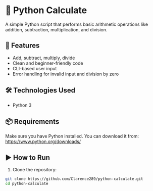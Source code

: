 # 🧮 Python Calculate

A simple Python script that performs basic arithmetic operations like addition, subtraction, multiplication, and division.

## 🚀 Features

- Add, subtract, multiply, divide
- Clean and beginner-friendly code
- CLI-based user input
- Error handling for invalid input and division by zero

## 🛠️ Technologies Used

- Python 3

## 📦 Requirements

Make sure you have Python installed. You can download it from: https://www.python.org/downloads/

## ▶️ How to Run

1. Clone the repository:

```bash
git clone https://github.com/Clarence289/python-calculate.git
cd python-calculate
